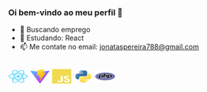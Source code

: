 ### Oi bem-vindo ao meu perfil 👋

- 🔭 Buscando emprego
- 🌱 Estudando: React
- 📫 Me contate no email: jonataspereira788@gmail.com

<div style="display: inline_block"><br>
  <img align="center" alt="Jol-React" height="30" width="40" src="https://raw.githubusercontent.com/devicons/devicon/master/icons/react/react-original.svg">
  <img align="center" alt="Jol-Vite" height="30" width="40" src="https://raw.githubusercontent.com/devicons/devicon/refs/heads/master/icons/vitejs/vitejs-original.svg">
  <img align="center" alt="Jol-Js" height="30" width="40" src="https://raw.githubusercontent.com/devicons/devicon/master/icons/javascript/javascript-plain.svg">
  <img align="center" alt="Jol-Python" height="30" width="40" src="https://raw.githubusercontent.com/devicons/devicon/master/icons/python/python-original.svg">
  <img align="center" alt="Jol-Csharp" height="30" width="40" src="https://raw.githubusercontent.com/devicons/devicon/master/icons/php/php-original.svg">

</div


